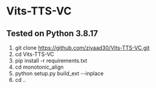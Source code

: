 # Vits-TTS-VC

## Tested on Python 3.8.17

1. git clone https://github.com/ziyaad30/Vits-TTS-VC.git
2. cd Vits-TTS-VC
3. pip install -r requirements.txt
4. cd monotonic_align
5. python setup.py build_ext --inplace
6. cd ..
